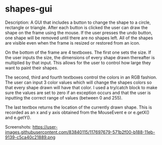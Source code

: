 # shapes-gui

Description:
A GUI that includes a button to change the shape to a circle, rectangle or triangle. After each button is clicked the user can draw the shape on the frame using the mouse. If the user presses the undo button, one shape will be removed until there are no shapes left. All of the shapes are visible even when the frame is resized or restored from an icon.

On the bottom of the frame are 4 textboxes. The first one sets the size. If the user inputs
the size, the dimensions of every shape drawn thereafter is multiplied by that input. This allows
for the user to control how large they want to paint their shapes.

The second, third and fourth textboxes control the colors in an RGB fashion. The user
can input 3 color values which will change the shapes colors so that every shape drawn will have
that color. I used a try/catch block to make sure the values are set to zero if an exception occurs
and that the user is inputting the correct range of values (between 0 and 255).

The last textbox returns the location of the currently drawn shape. This is recorded as an
x and y axis obtained from the MouseEvent e or e.getX() and e.getY().

Screenshots:
https://user-images.githubusercontent.com/83840115/117697679-571b2f00-b188-11eb-9139-c5ca40c21889.png


